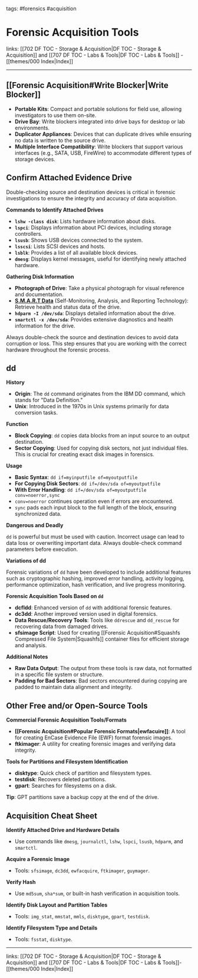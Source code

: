 tags: #forensics #acquisition

# Forensic Acquisition Tools

links: [[702 DF TOC - Storage & Acquisition|DF TOC - Storage & Acquisition]] and [[707 DF TOC - Labs & Tools|DF TOC - Labs & Tools]] - [[themes/000 Index|Index]]

---
## [[Forensic Acquisition#Write Blocker|Write Blocker]]

- **Portable Kits**: Compact and portable solutions for field use, allowing investigators to use them on-site.
- **Drive Bay**: Write blockers integrated into drive bays for desktop or lab environments.
- **Duplicator Appliances**: Devices that can duplicate drives while ensuring no data is written to the source drive.
- **Multiple Interface Compatibility**: Write blockers that support various interfaces (e.g., SATA, USB, FireWire) to accommodate different types of storage devices.

## Confirm Attached Evidence Drive

Double-checking source and destination devices is critical in forensic investigations to ensure the integrity and accuracy of data acquisition.

**Commands to Identify Attached Drives**

- **`lshw -class disk`**: Lists hardware information about disks.
- **`lspci`**: Displays information about PCI devices, including storage controllers.
- **`lsusb`**: Shows USB devices connected to the system.
- **`lsscsi`**: Lists SCSI devices and hosts.
- **`lsblk`**: Provides a list of all available block devices.
- **`dmesg`**: Displays kernel messages, useful for identifying newly attached hardware.

**Gathering Disk Information**

- **Photograph of Drive**: Take a physical photograph for visual reference and documentation.
- [**S.M.A.R.T Data**](https://en.wikipedia.org/wiki/Self-Monitoring,_Analysis_and_Reporting_Technology) (Self-Monitoring, Analysis, and Reporting Technology): Retrieve health and status data of the drive.
- **`hdparm -I /dev/sda`**: Displays detailed information about the drive.
- **`smartctl -x /dev/sda`**: Provides extensive diagnostics and health information for the drive.

Always double-check the source and destination devices to avoid data corruption or loss. This step ensures that you are working with the correct hardware throughout the forensic process.

## dd

**History**

- **Origin**: The `dd` command originates from the IBM DD command, which stands for "Data Definition."
- **Unix**: Introduced in the 1970s in Unix systems primarily for data conversion tasks.

**Function**

- **Block Copying**: `dd` copies data blocks from an input source to an output destination.
- **Sector Copying**: Used for copying disk sectors, not just individual files. This is crucial for creating exact disk images in forensics.

**Usage**

- **Basic Syntax**: `dd if=myinputfile of=myoutputfile`
- **For Copying Disk Sectors**: `dd if=/dev/sda of=myoutputfile`
- **With Error Handling**: `dd if=/dev/sda of=myoutputfile conv=noerror,sync`
- `conv=noerror` continues operation even if errors are encountered.
- `sync` pads each input block to the full length of the block, ensuring synchronized data.

**Dangerous and Deadly**

`dd` is powerful but must be used with caution. Incorrect usage can lead to data loss or overwriting important data. Always double-check command parameters before execution.

**Variations of dd**

Forensic variations of `dd` have been developed to include additional features such as cryptographic hashing, improved error handling, activity logging, performance optimization, hash verification, and live progress monitoring.

**Forensic Acquisition Tools Based on `dd`**

- **dcfldd**: Enhanced version of `dd` with additional forensic features.
- **dc3dd**: Another improved version used in digital forensics.
- **Data Rescue/Recovery Tools**: Tools like `ddrescue` and `dd_rescue` for recovering data from damaged drives.
- **sfsimage Script**: Used for creating [[Forensic Acquisition#Squashfs Compressed File System|Squashfs]] container files for efficient storage and analysis.

**Additional Notes**

- **Raw Data Output**: The output from these tools is raw data, not formatted in a specific file system or structure.
- **Padding for Bad Sectors**: Bad sectors encountered during copying are padded to maintain data alignment and integrity.

## Other Free and/or Open-Source Tools

**Commercial Forensic Acquisition Tools/Formats**

- **[[Forensic Acquisition#Popular Forensic Formats|ewfacuire]]**: A tool for creating EnCase Evidence File (EWF) format forensic images.
- **ftkimager**: A utility for creating forensic images and verifying data integrity.

**Tools for Partitions and Filesystem Identification**

- **disktype**: Quick check of partition and filesystem types.
- **testdisk**: Recovers deleted partitions.
- **gpart**: Searches for filesystems on a disk.

**Tip**: GPT partitions save a backup copy at the end of the drive.

## Acquisition Cheat Sheet

**Identify Attached Drive and Hardware Details**

- Use commands like `dmesg`, `journalctl`, `lshw`, `lspci`, `lsusb`, `hdparm`, and `smartctl`.

**Acquire a Forensic Image**

- Tools: `sfsimage`, `dc3dd`, `ewfacquire`, `ftkimager`, `guymager`.

**Verify Hash**

- Use `md5sum`, `sha*sum`, or built-in hash verification in acquisition tools.

**Identify Disk Layout and Partition Tables**

- Tools: `img_stat`, `mmstat`, `mmls`, `disktype`, `gpart`, `testdisk`.

**Identify Filesystem Type and Details**

- Tools: `fsstat`, `disktype`.

---
links: [[702 DF TOC - Storage & Acquisition|DF TOC - Storage & Acquisition]] and [[707 DF TOC - Labs & Tools|DF TOC - Labs & Tools]]- [[themes/000 Index|Index]]